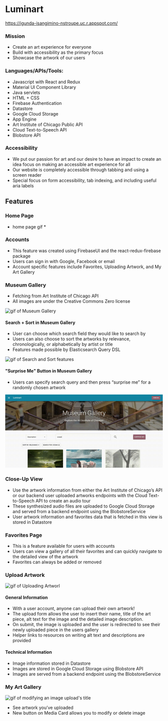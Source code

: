 # Luminart

https://igunda-isangimino-nstroupe.uc.r.appspot.com/

### Mission

- Create an art experience for everyone
- Build with accessibility as the primary focus
- Showcase the artwork of our users 

### Languages/APIs/Tools:
- Javascript with React and Redux
- Material UI Component Library 
- Java servlets
- HTML + CSS
- Firebase Authentication
- Datastore
- Google Cloud Storage
- App Engine
- Art Institute of Chicago Public API
- Cloud Text-to-Speech API
- Blobstore API

### Accessibility 

- We put our passion for art and our desire to have an impact to create an idea focus on making an accessible art experience for all
- Our website is completely accessible through tabbing and using a screen reader
- Special focus on form accessibility, tab indexing, and including useful aria labels

## Features

### Home Page
 
* home page gif * 

### Accounts

- This feature was created using FirebaseUI and the react-redux-firebase package
- Users can sign in with Google, Facebook or email
- Account specific features include Favorites, Uploading Artwork, and My Art Gallery

### Museum Gallery

- Fetching from Art Institute of Chicago API
- All images are under the Creative Commons Zero license

![gif of Museum Gallery](/readMeImages/museum-gallery.gif "Museum Gallery")

#### Search + Sort in Museum Gallery

- User can choose which search field they would like to search by  
- Users can also choose to sort the artworks by relevance, chronologically, or alphabetically by artist or title 
- Features made possible by Elasticsearch Query DSL 

![gif of Search and Sort features](/readMeImages/search-sort.gif "Search And Sort")

#### "Surprise Me" Button in Museum Gallery

- Users can specify search query and then press “surprise me” for a randomly chosen artwork

![gif of "Surprise Me" Button](/readMeImages/surprise-me.gif "Surprise Me")

### Close-Up View

- Use the artwork information from either the Art Institute of Chicago’s API or our backend user uploaded artworks endpoints with the Cloud Text-to-Speech API to create an audio tour
- These synthesized audio files are uploaded to Google Cloud Storage and served from a backend endpoint using the BlobstoreService
- User artwork information and favorites data that is fetched in this view is stored in Datastore


### Favorites Page

- This is a feature available for users with accounts
- Users can view a gallery of all their favorites and can quickly navigate to the detailed view of the artwork
- Favorites can always be added or removed


### Upload Artwork

![gif of Uploading Artworl](/readMeImages/UploadImages.gif "Uploading Images")

#### General Information

- With a user account, anyone can upload their own artwork!
- The upload form allows the user to insert their name, title of the art piece, alt text for the image and the detailed image description.
- On submit, the image is uploaded and the user is redirected to see their newly uploaded piece in the users gallery
- Helper links to resources on writing alt text and descriptions are provided

#### Technical Information

- Image information stored in Datastore
- Images are stored in Google Cloud Storage using Blobstore API
- Images are served from a backend endpoint using the BlobstoreService

### My Art Gallery

![gif of modifying an image upload's title](/readMeImages/ModifyArt.gif "Modifying an image title")

- See artwork you’ve uploaded
- New button on Media Card allows you to modify or delete image
